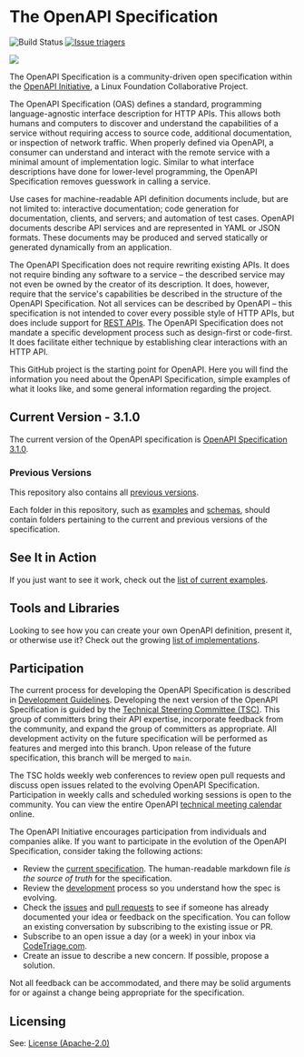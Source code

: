 # The OpenAPI Specification

![Build Status](https://github.com/OAI/OpenAPI-Specification/workflows/validate-markdown/badge.svg) [![Issue triagers](https://www.codetriage.com/oai/openapi-specification/badges/users.svg)](https://www.codetriage.com/oai/openapi-specification)

![](https://avatars3.githubusercontent.com/u/16343502?v=3&s=200)


The OpenAPI Specification is a community-driven open specification within the [OpenAPI Initiative](https://www.openapis.org/), a Linux Foundation Collaborative Project.

The OpenAPI Specification (OAS) defines a standard, programming language-agnostic interface description for HTTP APIs. This allows both humans and computers to discover and understand the capabilities of a service without requiring access to source code, additional documentation, or inspection of network traffic. When properly defined via OpenAPI, a consumer can understand and interact with the remote service with a minimal amount of implementation logic. Similar to what interface descriptions have done for lower-level programming, the OpenAPI Specification removes guesswork in calling a service.

Use cases for machine-readable API definition documents include, but are not limited to: interactive documentation; code generation for documentation, clients, and servers; and automation of test cases. OpenAPI documents describe API services and are represented in YAML or JSON formats. These documents may be produced and served statically or generated dynamically from an application.

The OpenAPI Specification does not require rewriting existing APIs. It does not require binding any software to a service – the described service may not even be owned by the creator of its description. It does, however, require that the service's capabilities be described in the structure of the OpenAPI Specification. Not all services can be described by OpenAPI – this specification is not intended to cover every possible style of HTTP APIs, but does include support for [REST APIs](https://en.wikipedia.org/wiki/Representational_state_transfer). The OpenAPI Specification does not mandate a specific development process such as design-first or code-first. It does facilitate either technique by establishing clear interactions with an HTTP API.

This GitHub project is the starting point for OpenAPI. Here you will find the information you need about the OpenAPI Specification, simple examples of what it looks like, and some general information regarding the project.

## Current Version - 3.1.0

The current version of the OpenAPI specification is [OpenAPI Specification 3.1.0](versions/3.1.0.md).

### Previous Versions

This repository also contains all [previous versions](versions).

Each folder in this repository, such as [examples](examples) and [schemas](schemas), should contain folders pertaining to the current and previous versions of the specification.

## See It in Action

If you just want to see it work, check out the [list of current examples](examples).

## Tools and Libraries

Looking to see how you can create your own OpenAPI definition, present it, or otherwise use it? Check out the growing
[list of implementations](IMPLEMENTATIONS.md).

## Participation

The current process for developing the OpenAPI Specification is described in 
[Development Guidelines](DEVELOPMENT.md).
Developing the next version of the OpenAPI Specification is guided by the [Technical Steering Committee (TSC)](https://www.openapis.org/participate/how-to-contribute/governance#TDC). This group of committers bring their API expertise, incorporate feedback from the community, and expand the group of committers as appropriate. All development activity on the future specification will be performed as features and merged into this branch. Upon release of the future specification, this branch will be merged to `main`.

The TSC holds weekly web conferences to review open pull requests and discuss open issues related to the evolving OpenAPI Specification. Participation in weekly calls and scheduled working sessions is open to the community. You can view the entire OpenAPI [technical meeting calendar](https://calendar.google.com/calendar/u/0/embed?src=c_fue82vsncog6ahhjvuokjo8qsk@group.calendar.google.com) online.

The OpenAPI Initiative encourages participation from individuals and companies alike. If you want to participate in the evolution of the OpenAPI Specification, consider taking the following actions:

* Review the [current specification](versions/3.1.0.md). The human-readable markdown file _is the source of truth_ for the specification.
* Review the [development](DEVELOPMENT.md) process so you understand how the spec is evolving.
* Check the [issues](https://github.com/OAI/OpenAPI-Specification/issues) and [pull requests](https://github.com/OAI/OpenAPI-Specification/pulls) to see if someone has already documented your idea or feedback on the specification. You can follow an existing conversation by subscribing to the existing issue or PR.
* Subscribe to an open issue a day (or a week) in your inbox via [CodeTriage.com](https://www.codetriage.com/oai/openapi-specification).
* Create an issue to describe a new concern. If possible, propose a solution.

Not all feedback can be accommodated, and there may be solid arguments for or against a change being appropriate for the specification.

## Licensing

See: [License (Apache-2.0)](https://github.com/OAI/OpenAPI-Specification/blob/main/LICENSE)


